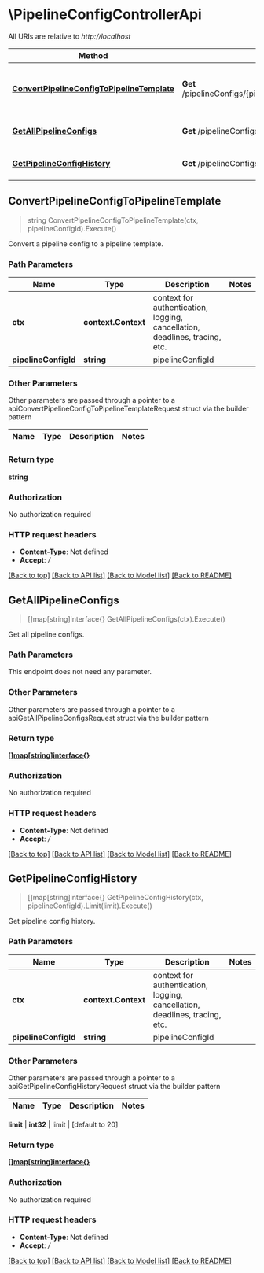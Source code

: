 # \PipelineConfigControllerApi

All URIs are relative to *http://localhost*

Method | HTTP request | Description
------------- | ------------- | -------------
[**ConvertPipelineConfigToPipelineTemplate**](PipelineConfigControllerApi.md#ConvertPipelineConfigToPipelineTemplate) | **Get** /pipelineConfigs/{pipelineConfigId}/convertToTemplate | Convert a pipeline config to a pipeline template.
[**GetAllPipelineConfigs**](PipelineConfigControllerApi.md#GetAllPipelineConfigs) | **Get** /pipelineConfigs | Get all pipeline configs.
[**GetPipelineConfigHistory**](PipelineConfigControllerApi.md#GetPipelineConfigHistory) | **Get** /pipelineConfigs/{pipelineConfigId}/history | Get pipeline config history.



## ConvertPipelineConfigToPipelineTemplate

> string ConvertPipelineConfigToPipelineTemplate(ctx, pipelineConfigId).Execute()

Convert a pipeline config to a pipeline template.

### Path Parameters


Name | Type | Description  | Notes
------------- | ------------- | ------------- | -------------
**ctx** | **context.Context** | context for authentication, logging, cancellation, deadlines, tracing, etc.
**pipelineConfigId** | **string** | pipelineConfigId | 

### Other Parameters

Other parameters are passed through a pointer to a apiConvertPipelineConfigToPipelineTemplateRequest struct via the builder pattern


Name | Type | Description  | Notes
------------- | ------------- | ------------- | -------------


### Return type

**string**

### Authorization

No authorization required

### HTTP request headers

- **Content-Type**: Not defined
- **Accept**: */*

[[Back to top]](#) [[Back to API list]](../README.md#documentation-for-api-endpoints)
[[Back to Model list]](../README.md#documentation-for-models)
[[Back to README]](../README.md)


## GetAllPipelineConfigs

> []map[string]interface{} GetAllPipelineConfigs(ctx).Execute()

Get all pipeline configs.

### Path Parameters

This endpoint does not need any parameter.

### Other Parameters

Other parameters are passed through a pointer to a apiGetAllPipelineConfigsRequest struct via the builder pattern


### Return type

[**[]map[string]interface{}**](map[string]interface{}.md)

### Authorization

No authorization required

### HTTP request headers

- **Content-Type**: Not defined
- **Accept**: */*

[[Back to top]](#) [[Back to API list]](../README.md#documentation-for-api-endpoints)
[[Back to Model list]](../README.md#documentation-for-models)
[[Back to README]](../README.md)


## GetPipelineConfigHistory

> []map[string]interface{} GetPipelineConfigHistory(ctx, pipelineConfigId).Limit(limit).Execute()

Get pipeline config history.

### Path Parameters


Name | Type | Description  | Notes
------------- | ------------- | ------------- | -------------
**ctx** | **context.Context** | context for authentication, logging, cancellation, deadlines, tracing, etc.
**pipelineConfigId** | **string** | pipelineConfigId | 

### Other Parameters

Other parameters are passed through a pointer to a apiGetPipelineConfigHistoryRequest struct via the builder pattern


Name | Type | Description  | Notes
------------- | ------------- | ------------- | -------------

 **limit** | **int32** | limit | [default to 20]

### Return type

[**[]map[string]interface{}**](map[string]interface{}.md)

### Authorization

No authorization required

### HTTP request headers

- **Content-Type**: Not defined
- **Accept**: */*

[[Back to top]](#) [[Back to API list]](../README.md#documentation-for-api-endpoints)
[[Back to Model list]](../README.md#documentation-for-models)
[[Back to README]](../README.md)

